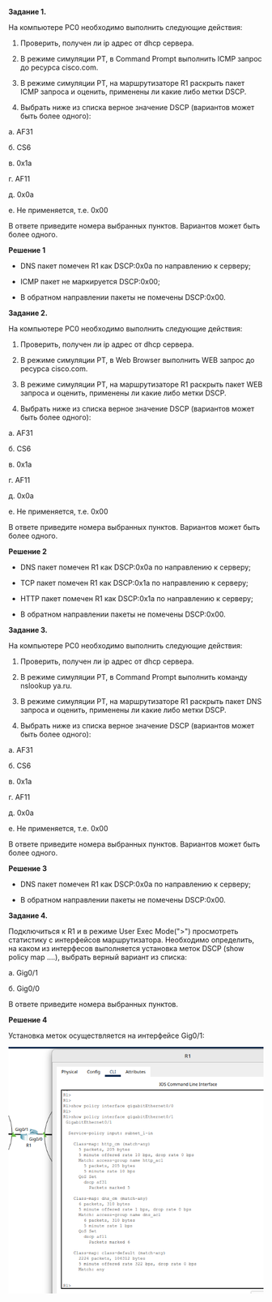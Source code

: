 **Задание 1.**

На компьютере PC0 необходимо выполнить следующие действия:

1. Проверить, получен ли ip адрес от dhcp сервера.

2. В режиме симуляции PT, в Command Prompt выполнить ICMP запрос до ресурса cisco.com.

3. В режиме симуляции PT, на маршрутизаторе R1 раскрыть пакет ICMP запроса и оценить, применены ли какие либо метки DSCP.

4. Выбрать ниже из списка верное значение DSCP (вариантов может быть более одного):

а. AF31

б. CS6

в. 0х1а

г. AF11

д. 0x0a

е. Не применяется, т.е. 0х00

В ответе приведите номера выбранных пунктов. Вариантов может быть более одного.


**Решение 1**

 - DNS пакет помечен R1 как DSCP:0x0a по направлению к серверу;

 - ICMP пакет не маркируется DSCP:0x00;

 - В обратном направлении пакеты не помечены DSCP:0x00.



**Задание 2.**

На компьютере PC0 необходимо выполнить следующие действия:

1. Проверить, получен ли ip адрес от dhcp сервера.

2. В режиме симуляции PT, в Web Browser выполнить WEB запрос до ресурса cisco.com.

3. В режиме симуляции PT, на маршрутизаторе R1 раскрыть пакет WEB запроса и оценить, применены ли какие либо метки DSCP.

4. Выбрать ниже из списка верное значение DSCP (вариантов может быть более одного):

а. AF31

б. CS6

в. 0х1а

г. AF11

д. 0x0a

е. Не применяется, т.е. 0х00

В ответе приведите номера выбранных пунктов. Вариантов может быть более одного.



**Решение 2**

 - DNS пакет помечен R1 как DSCP:0x0a по направлению к серверу;

 - TCP пакет помечен R1 как DSCP:0x1a по направлению к серверу;

 - HTTP пакет помечен R1 как DSCP:0x1a по направлению к серверу;
 
 - В обратном направлении пакеты не помечены DSCP:0x00.





**Задание 3.**

На компьютере PC0 необходимо выполнить следующие действия:

1. Проверить, получен ли ip адрес от dhcp сервера.

2. В режиме симуляции PT, в Command Prompt выполнить команду nslookup ya.ru.

3. В режиме симуляции PT, на маршрутизаторе R1 раскрыть пакет DNS запроса и оценить, применены ли какие либо метки DSCP.

4. Выбрать ниже из списка верное значение DSCP (вариантов может быть более одного):

а. AF31

б. CS6

в. 0х1а

г. AF11

д. 0x0a

е. Не применяется, т.е. 0х00

В ответе приведите номера выбранных пунктов. Вариантов может быть более одного.



**Решение 3**

 - DNS пакет помечен R1 как DSCP:0x0a по направлению к серверу;

 - В обратном направлении пакеты не помечены DSCP:0x00.




**Задание 4.**

Подключиться к R1 и в режиме User Exec Mode(">") просмотреть статистику с интерфейсов маршрутизатора. Необходимо определить, на каком из интерфесов выполняется установка меток DSCP (show policy map ....), выбрать верный вариант из списка:

а. Gig0/1

б. Gig0/0

В ответе приведите номера выбранных пунктов.



**Решение 4**

Установка меток осуществляется на интерфейсе Gig0/1:

![Image alt](https://github.com/mezhibo/qos/blob/d0273e9c88e2d996f302094a4c6890c29a8c9ae7/IMG/1.png)
